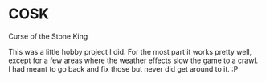 # COSK
Curse of the Stone King

This was a little hobby project I did.  For the most part it works pretty well, except for a few areas where the weather effects slow the game to a crawl.  I had meant to go back and fix those but never did get around to it.  :P